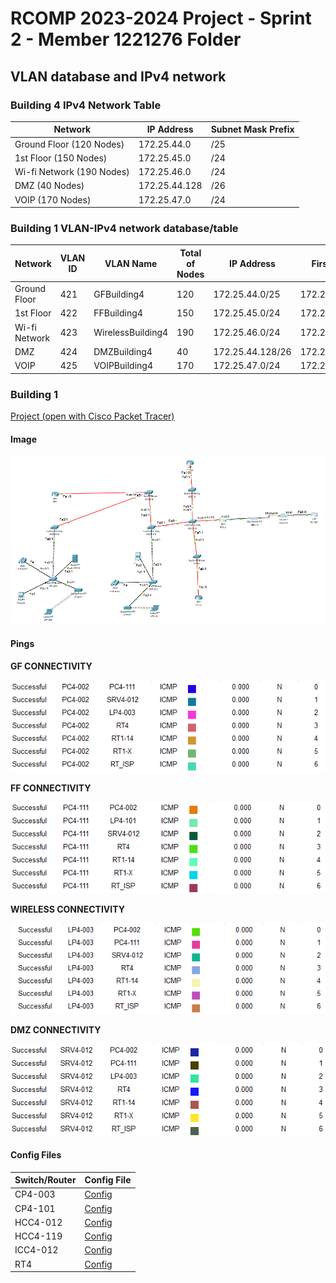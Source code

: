 # RCOMP 2023-2024 Project - Sprint 2 - Member 1221276 Folder

## VLAN database and IPv4 network

### Building 4 IPv4 Network Table

| Network                   | IP Address    | Subnet Mask Prefix |
|---------------------------|---------------|--------------------|
| Ground Floor (120 Nodes)  | 172.25.44.0   | /25                |
| 1st Floor (150 Nodes)     | 172.25.45.0   | /24                |
| Wi-fi Network (190 Nodes) | 172.25.46.0   | /24                |
| DMZ (40 Nodes)            | 172.25.44.128 | /26                |
| VOIP (170 Nodes)          | 172.25.47.0   | /24                |


### Building 1 VLAN-IPv4 network database/table

| Network       | VLAN ID | VLAN Name         | Total of Nodes | IP Address       | First Host    | Last Host     | Broadcast     | Sub-netting mask |
|---------------|---------|-------------------|----------------|------------------|---------------|---------------|---------------|------------------|
| Ground Floor  | 421     | GFBuilding4       | 120            | 172.25.44.0/25   | 172.25.44.1   | 172.25.44.126 | 172.25.44.127 | 255.255.255.128  |
| 1st Floor     | 422     | FFBuilding4       | 150            | 172.25.45.0/24   | 172.25.45.1   | 172.25.45.254 | 172.25.45.255 | 255.255.255.0    |
| Wi-fi Network | 423     | WirelessBuilding4 | 190            | 172.25.46.0/24   | 172.25.46.1   | 172.25.46.254 | 172.25.46.255 | 255.255.255.0    |
| DMZ           | 424     | DMZBuilding4      | 40             | 172.25.44.128/26 | 172.25.44.129 | 172.25.44.190 | 172.25.44.191 | 255.255.255.192  |
| VOIP          | 425     | VOIPBuilding4     | 170            | 172.25.47.0/24   | 172.25.47.1   | 172.25.47.254 | 172.25.35.255 | 255.255.255.0    |

### Building 1

[Project (open with Cisco Packet Tracer)](building4.pkt)

#### Image

![building4.PNG](images%2Fbuilding4.PNG)

#### Pings

**GF CONNECTIVITY**

![CONECTIVITY_GF4.PNG](images%2FCONECTIVITY_GF4.PNG)

**FF CONNECTIVITY**

![CONECTIVITY_FF4.PNG](images%2FCONECTIVITY_FF4.PNG)

**WIRELESS CONNECTIVITY**

![CONECTIVITY_WIRELESS4.PNG](images%2FCONECTIVITY_WIRELESS4.PNG)

**DMZ CONNECTIVITY**

![CONECTIVITY_DMZ4.PNG](images%2FCONECTIVITY_DMZ4.PNG)


#### Config Files

| Switch/Router | Config File                                          |
|---------------|------------------------------------------------------|
| CP4-003       | [Config](config-files%2FCP4-003_startup-config.txt)  |
| CP4-101       | [Config](config-files%2FCP4-101_startup-config.txt)  |
| HCC4-012      | [Config](config-files%2FHCC4-012_startup-config.txt) |
| HCC4-119      | [Config](config-files%2FHCC4-119_startup-config.txt) |
| ICC4-012      | [Config](config-files%2FICC4-012_startup-config.txt) |
| RT4           | [Config](config-files%2FRT4_startup-config.txt)      |


